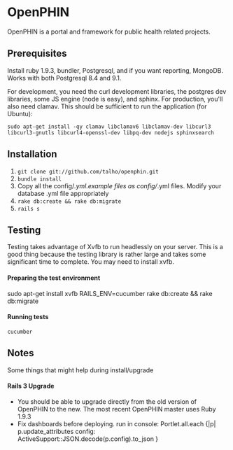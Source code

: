 OpenPHIN
========

OpenPHIN is a portal and framework for public health related projects.

## Prerequisites

Install ruby 1.9.3, bundler, Postgresql, and if you want reporting, MongoDB. Works with both Postgresql 8.4 and 9.1.

For development, you need the curl development libraries, the postgres dev libraries, some JS engine (node is easy), and sphinx. For
production, you'll also need clamav. This should be sufficient to run the application (for Ubuntu):

```sudo apt-get install -qy clamav libclamav6 libclamav-dev libcurl3 libcurl3-gnutls libcurl4-openssl-dev libpq-dev nodejs sphinxsearch```

## Installation

1. ```git clone git://github.com/talho/openphin.git```
1. ```bundle install```
1. Copy all the config/*.yml.example files as config/*.yml files. Modify your database .yml file appropriately
1. ```rake db:create && rake db:migrate```
1. ```rails s```

## Testing

Testing takes advantage of Xvfb to run headlessly on your server. This is a good thing because the testing library is rather large
and takes some significant time to complete. You may need to install xvfb.

#### Preparing the test environment

  sudo apt-get install xvfb
  RAILS_ENV=cucumber rake db:create && rake db:migrate
  
#### Running tests

```cucumber```

Notes
-----

Some things that might help during install/upgrade

#### Rails 3 Upgrade
  - You should be able to upgrade directly from the old version of OpenPHIN to the new. The most recent OpenPHIN master uses Ruby 1.9.3
  - Fix dashboards before deploying. run in console: Portlet.all.each {|p| p.update_attributes config: ActiveSupport::JSON.decode(p.config).to_json }
